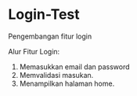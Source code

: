 # Login-Test
Pengembangan fitur login

Alur Fitur Login:
1. Memasukkan email dan password
2. Memvalidasi masukan.
3. Menampilkan halaman home.
